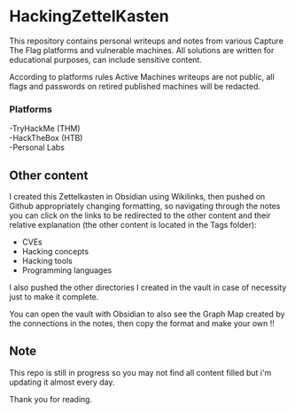 # HackingZettelKasten

This repository contains personal writeups and notes from various Capture The Flag platforms and vulnerable machines. All solutions are written for educational purposes, can include sensitive content.

According to platforms rules Active Machines writeups are not public, all flags and passwords on retired published machines will be redacted.

### Platforms
-TryHackMe (THM)\
-HackTheBox (HTB)\
-Personal Labs

## Other content
I created this Zettelkasten in Obsidian using Wikilinks, then pushed on Github appropriately changing formatting, so navigating through the notes you can click on the links to be redirected to the other content and their relative explanation (the other content is located in the Tags folder):
- CVEs
- Hacking concepts
- Hacking tools
- Programming languages

I also pushed the other directories I created in the vault in case of necessity just to make it complete.

You can open the vault with Obsidian to also see the Graph Map created by the connections in the notes, then copy the format and make your own !!

## Note

This repo is still in progress so you may not find all content filled but i'm updating it almost every day. 

Thank you for reading.